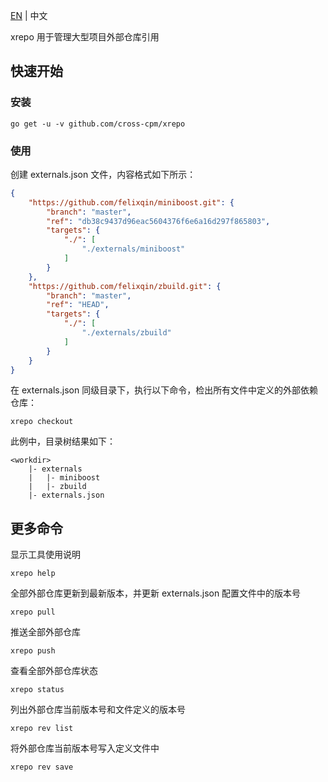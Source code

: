 [EN](README.md) | 中文

xrepo 用于管理大型项目外部仓库引用

## 快速开始

### 安装

```shell
go get -u -v github.com/cross-cpm/xrepo
```

### 使用

创建 externals.json 文件，内容格式如下所示：

```json
{
    "https://github.com/felixqin/miniboost.git": {
        "branch": "master",
        "ref": "db38c9437d96eac5604376f6e6a16d297f865803",
        "targets": {
            "./": [
                "./externals/miniboost"
            ]
        }
    },
    "https://github.com/felixqin/zbuild.git": {
        "branch": "master",
        "ref": "HEAD",
        "targets": {
            "./": [
                "./externals/zbuild"
            ]
        }
    }
}
```

在 externals.json 同级目录下，执行以下命令，检出所有文件中定义的外部依赖仓库：

```shell
xrepo checkout
```

此例中，目录树结果如下：

```text
<workdir>
    |- externals
    |   |- miniboost
    |   |- zbuild
    |- externals.json
```

## 更多命令

显示工具使用说明

```shell
xrepo help
```

全部外部仓库更新到最新版本，并更新 externals.json 配置文件中的版本号

```shell
xrepo pull
```

推送全部外部仓库

```shell
xrepo push
```

查看全部外部仓库状态

```shell
xrepo status
```

列出外部仓库当前版本号和文件定义的版本号

```shell
xrepo rev list
```

将外部仓库当前版本号写入定义文件中

```shell
xrepo rev save
```
